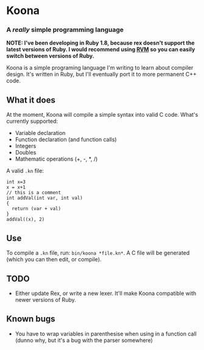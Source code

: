 # Koona
### A *really* simple programming language
**NOTE: I've been developing in Ruby 1.8, because rex doesn't support the latest versions of Ruby. I would recommend using [RVM](https://rvm.io/) so you can easily switch between versions of Ruby.**

Koona is a simple programing language I'm writing to learn about compiler design. It's written in Ruby, but I'll eventually port it to more permanent C++ code.

## What it does
At the moment, Koona will compile a simple syntax into valid C code. What's currently supported:

- Variable declaration
- Function declaration (and function calls)
- Integers
- Doubles
- Mathematic operations (+, -, \*, /)

A valid `.kn` file:

    int x=3
    x = x+1
    // this is a comment
    int addVal(int var, int val)
    {
      return (var + val)
    }
    addVal((x), 2)

## Use
To compile a `.kn` file, run: `bin/koona *file.kn*`. A C file will be generated (which you can then edit, or compile).

## TODO
- Either update Rex, or write a new lexer. It'll make Koona compatible with newer versions of Ruby.

## Known bugs
- You have to wrap variables in parenthesise when using in a function call (dunno why, but it's a bug with the parser somewhere)
